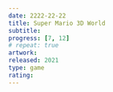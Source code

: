 ```yaml
---
date: 2222-22-22
title: Super Mario 3D World
subtitle:
progress: [7, 12]
# repeat: true
artwork:
released: 2021
type: game
rating:
---
```

